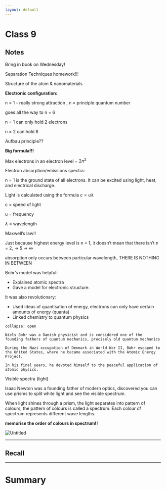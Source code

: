```yaml
---
layout: default
---
```



# Class 9


## Notes
Bring in book on Wednesday!

Separation Techniques homework!!!

Structure of the atom & nanomaterials

**Electronic configuration:**

n = 1 - really strong attraction , n = principle quantum number

goes all the way to n = 6

n = 1 can only hold 2 electrons

n = 2 can hold 8

Aufbau principle??

**Big formula!!!**

Max electrons in an electron level = $2n^2$

Electron absorption/emissions spectra:

n = 1 is the ground state of all electrons. It can be excited using light, heat, and electrical discharge.

Light is calculated using the formula $c = u\lambda$

c = speed of light

u = frequency

$\lambda$ = wavelength

Maxwell’s law!!

Just because highest energy level is n = 1, it doesn’t mean that there isn’t n = 2, → 5 -> $\infty$



absorption only occurs between particular wavelength, THERE IS NOTHING IN BETWEEN

Bohr’s model was helpful:

-   Explained atomic spectra
-   Gave a model for electronic structure.

It was also revolutionary:

-   Used ideas of quantisation of energy, electrons can only have certain amounts of energy (quanta)
- Linked chemistry to quantum physics

```ad-info
collapse: open

Niels Bohr was a Danish physicist and is considered one of the founding fathers of quantum mechanics, precisely old quantum mechanics

During the Nazi occupation of Denmark in World War II, Bohr escaped to the United States, where he became associated with the Atomic Energy Project.

In his final years, he devoted himself to the peaceful application of atomic physics.

```


Visible spectra (light)

Isaac Newton was a founding father of modern optics, discovered you can use prisms to split white light and see the visible spectrum.

When light shines through a prism, the light separates into pattern of colours, the pattern of colours is called a spectrum. Each colour of spectrum represents different wave lengths.

**memorise the order of colours in spectrum!!**

![Untitled](https://s3-us-west-2.amazonaws.com/secure.notion-static.com/45d07327-703c-4864-9358-b1150d921e72/Untitled.png)





---
## Recall








---

# Summary